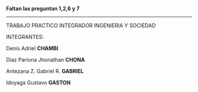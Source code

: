 **Faltan las preguntan 1,2,6 y 7**

***

TRABAJO PRACTICO INTEGRADOR
INGENIERIA Y SOCIEDAD

INTEGRANTES:

Denis Adriel **CHAMBI**

Diaz Pariona Jhonathan **CHONA**

Antezana Z. Gabriel R. **GABRIEL**

Idoyaga Gustavo **GASTON**
